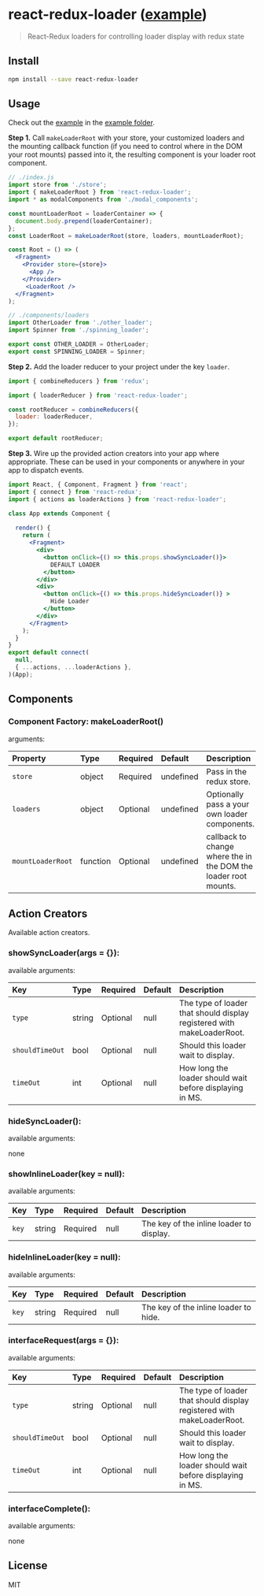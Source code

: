 # react-redux-loader ([example](https://arikwaisman.github.io/react-redux-loader/))
> React-Redux loaders for controlling loader display with redux state

 ## Install

```bash
npm install --save react-redux-loader
```


## Usage

Check out the [example](https://arikwaisman.github.io/react-redux-loader/) in the [example folder](https://github.com/arikWaisman/react-redux-loader).

**Step 1.** Call `makeLoaderRoot` with your store, your customized loaders and the mounting callback function (if you need to control where in the DOM your root mounts) passed into it, the resulting component is your loader root component.


```jsx
// ./index.js
import store from './store';
import { makeLoaderRoot } from 'react-redux-loader';
import * as modalComponents from './modal_components';

const mountLoaderRoot = loaderContainer => {
  document.body.prepend(loaderContainer);
};
const LoaderRoot = makeLoaderRoot(store, loaders, mountLoaderRoot);

const Root = () => (
  <Fragment>
    <Provider store={store}>
      <App />
    </Provider>
     <LoaderRoot />
  </Fragment>
);
```

```jsx
// ./components/loaders
import OtherLoader from './other_loader';
import Spinner from './spinning_loader';

export const OTHER_LOADER = OtherLoader;
export const SPINNING_LOADER = Spinner;
```

**Step 2.** Add the loader reducer to your project under the key `loader`.


```jsx
import { combineReducers } from 'redux';

import { loaderReducer } from 'react-redux-loader';

const rootReducer = combineReducers({
  loader: loaderReducer,
});

export default rootReducer;
```

**Step 3.** Wire up the provided action creators into your app where appropriate. These can be used in your components or anywhere in your app to dispatch events.


```jsx
import React, { Component, Fragment } from 'react';
import { connect } from 'react-redux';
import { actions as loaderActions } from 'react-redux-loader';

class App extends Component {
  
  render() {
    return (
      <Fragment>
        <div>
          <button onClick={() => this.props.showSyncLoader()}>
            DEFAULT LOADER
          </button>
        </div>
        <div>
          <button onClick={() => this.props.hideSyncLoader()} >
            Hide Loader
          </button>
        </div>
      </Fragment>
    );
  }
}
export default connect(
  null,
  { ...actions, ...loaderActions },
)(App);

```
## Components

### Component Factory: **makeLoaderRoot()**

arguments:

| Property | Type | Required | Default | Description |
|:--------------|:--------------|:--------------|:--------------|:--------------|
| `store` | object | Required | undefined | Pass in the redux store. |
| `loaders` | object | Optional | undefined | Optionally pass a your own loader components. |
| `mountLoaderRoot` | function | Optional | undefined | callback to change where the in the DOM the loader root mounts. |


## Action Creators

Available action creators.

### showSyncLoader(args = {}):

available arguments:

| Key | Type | Required | Default | Description |
|:--------------|:--------------|:--------------|:--------------|:--------------|
| `type` | string | Optional | null | The type of loader that should display registered with makeLoaderRoot. |
| `shouldTimeOut` | bool | Optional | null | Should this loader wait to display. |
| `timeOut` | int | Optional | null | How long the loader should wait before displaying in MS. |

### hideSyncLoader():

available arguments:

none

### showInlineLoader(key = null):

available arguments:

| Key | Type | Required | Default | Description |
|:--------------|:--------------|:--------------|:--------------|:--------------|
| `key` | string | Required | null | The key of the inline loader to display. |

### hideInlineLoader(key = null):

available arguments:

| Key | Type | Required | Default | Description |
|:--------------|:--------------|:--------------|:--------------|:--------------|
| `key` | string | Required | null | The key of the inline loader to hide. |

### interfaceRequest(args = {}):

available arguments:

| Key | Type | Required | Default | Description |
|:--------------|:--------------|:--------------|:--------------|:--------------|
| `type` | string | Optional | null | The type of loader that should display registered with makeLoaderRoot. |
| `shouldTimeOut` | bool | Optional | null | Should this loader wait to display. |
| `timeOut` | int | Optional | null | How long the loader should wait before displaying in MS. |

### interfaceComplete():

available arguments:

none

## License

MIT
